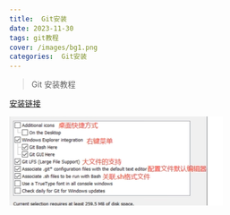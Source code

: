 ```yaml
---
title:  Git安装
date: 2023-11-30
tags: git教程
cover: /images/bg1.png
categories:  Git安装
---
```

> Git 安装教程
> 

[安装链接](https://git-scm.com/book/zh/v2/%E8%B5%B7%E6%AD%A5-%E5%AE%89%E8%A3%85-Git)

![Untitled](/images/Git安装/Untitled.png)